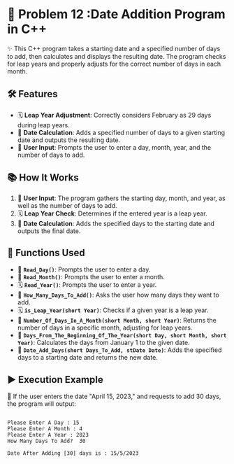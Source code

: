 # 📅 Problem 12 :Date Addition Program in C++

✨ This C++ program takes a starting date and a specified number of days to add, then calculates and displays the resulting date. The program checks for leap years and properly adjusts for the correct number of days in each month.

## 🛠️ Features
- 🗓️ **Leap Year Adjustment**: Correctly considers February as 29 days during leap years.
- 📅 **Date Calculation**: Adds a specified number of days to a given starting date and outputs the resulting date.
- 👤 **User Input**: Prompts the user to enter a day, month, year, and the number of days to add.

## 📚 How It Works
1. 👤 **User Input**: The program gathers the starting day, month, and year, as well as the number of days to add.
2. 🗓️ **Leap Year Check**: Determines if the entered year is a leap year.
3. 📅 **Date Calculation**: Adds the specified days to the starting date and outputs the final date.

## 🔧 Functions Used
- 📅 **`Read_Day()`**: Prompts the user to enter a day.
- 📆 **`Read_Month()`**: Prompts the user to enter a month.
- 🗓️ **`Read_Year()`**: Prompts the user to enter a year.
- 🔄 **`How_Many_Days_To_Add()`**: Asks the user how many days they want to add.
- 🗓️ **`is_Leap_Year(short Year)`**: Checks if a given year is a leap year.
- 📅 **`Number_Of_Days_In_A_Month(short Month, short Year)`**: Returns the number of days in a specific month, adjusting for leap years.
- 📅 **`Days_From_The_Beginning_Of_The_Year(short Day, short Month, short Year)`**: Calculates the days from January 1 to the given date.
- 🔄 **`Date_Add_Days(short Days_To_Add, stDate Date)`**: Adds the specified days to a starting date and returns the new date.

## ▶️ Execution Example

🎯 If the user enters the date "April 15, 2023," and requests to add 30 days, the program will output:
```plaintext

Please Enter A Day : 15
Please Enter A Month : 4
Please Enter A Year : 2023
How Many Days To Add?  30

Date After Adding [30] days is : 15/5/2023

